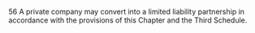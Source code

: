 56
A private company may convert into a limited liability partnership in accordance with the provisions of this Chapter and the Third Schedule.
